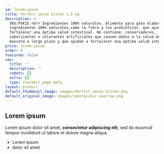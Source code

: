 ```yaml
---
id: lorem-ipsum
title: Perfect sense kitten 1.5 kg
description: >-
  SKU:PSK15 <br> Ingredientes 100% naturales. Alimento para gato elaborado con
  ingredientes 100% naturales,como la fibra y los prebióticos, que ayudan a
  fortalecer una óptima salud intestinal. No contiene: conservadores,
  saborizantes o colorantes artificiales que causen daños a la salud de nuestra
  mascota a largo plazo y que ayudan a fortalecer una óptima salud intestinal.
price: lorem-ipsum
order: 0
featured: false
seo:
  title: ''
  description: ''
  robots: []
  extra: []
  type: stackbit_page_meta
layout: product
default_thumbnail_image: images/Perfect sense kitten.png
default_original_image: images/spectacular-sparrow.png
---
```

## Lorem ipsum

Lorem ipsum dolor sit amet, **consectetur adipiscing elit**, sed do eiusmod tempor incididunt ut labore et dolore magna aliqua.

- Lorem ipsum
- dolor sit amet